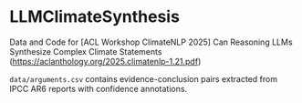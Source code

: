 # LLMClimateSynthesis

Data and Code for [ACL Workshop ClimateNLP 2025] Can Reasoning LLMs Synthesize Complex Climate Statements
(https://aclanthology.org/2025.climatenlp-1.21.pdf)


`data/arguments.csv` contains evidence-conclusion pairs extracted from IPCC AR6 reports with confidence annotations.






